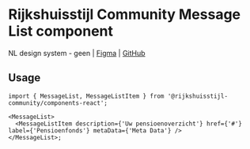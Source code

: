 <!-- @license CC0-1.0 -->

# Rijkshuisstijl Community Message List component

NL design system - geen | [Figma](https://www.figma.com/design/Nv5EsCW9ioWBUSi9m9JqOa/Local---Rijkshuisstijl---Bibliotheek?node-id=4070-5888&node-type=frame&t=xhXU5ugIkPqvOZwt-0) | [GitHub](https://github.com/nl-design-system/rijkshuisstijl-community/issues/556)

## Usage

```tsx
import { MessageList, MessageListItem } from '@rijkshuisstijl-community/components-react';

<MessageList>
  <MessageListItem description={'Uw pensioenoverzicht'} href={'#'} label={'Pensioenfonds'} metaData={'Meta Data'} />
</MessageList>;
```
